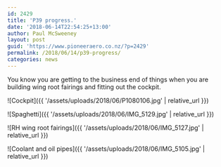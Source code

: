 ```yaml
---
id: 2429
title: 'P39 progress.'
date: '2018-06-14T22:54:25+13:00'
author: Paul McSweeney
layout: post
guid: 'https://www.pioneeraero.co.nz/?p=2429'
permalink: /2018/06/14/p39-progress/
categories: news
---
```


You know you are getting to the business end of things when you are building wing root fairings and fitting out the cockpit.

![Cockpit]({{ '/assets/uploads/2018/06/P1080106.jpg' | relative_url }})

![Spaghetti]({{ '/assets/uploads/2018/06/IMG_5129.jpg' | relative_url }})

![RH wing root fairings]({{ '/assets/uploads/2018/06/IMG_5127.jpg' | relative_url }})

![Coolant and oil pipes]({{ '/assets/uploads/2018/06/IMG_5105.jpg' | relative_url }})

